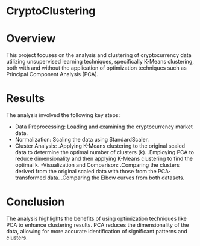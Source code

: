 # CryptoClustering
# Overview
This project focuses on the analysis and clustering of cryptocurrency data utilizing unsupervised learning techniques, specifically K-Means clustering, both with and without the application of optimization techniques such as Principal Component Analysis (PCA).

# Results
The analysis involved the following key steps:

- Data Preprocessing: Loading and examining the cryptocurrency market data.
- Normalization: Scaling the data using StandardScaler.
- Cluster Analysis:
       .Applying K-Means clustering to the original scaled data to determine the optimal number of clusters (k).
       .Employing PCA to reduce dimensionality and then applying K-Means clustering to find the optimal k.
-Visualization and Comparison:
      .Comparing the clusters derived from the original scaled data with those from the PCA-transformed data.
      .Comparing the Elbow curves from both datasets.

# Conclusion
The analysis highlights the benefits of using optimization techniques like PCA to enhance clustering results. PCA reduces the dimensionality of the data, allowing for more accurate identification of significant patterns and clusters.
